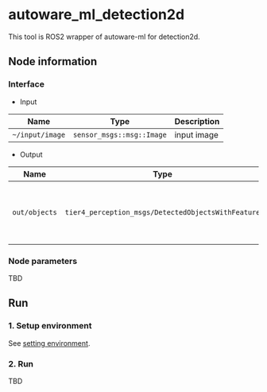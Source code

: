 # autoware_ml_detection2d

This tool is ROS2 wrapper of autoware-ml for detection2d.

## Node information
### Interface

- Input

| Name            | Type                      | Description |
| --------------- | ------------------------- | ----------- |
| `~/input/image` | `sensor_msgs::msg::Image` | input image |

- Output

| Name          | Type                                               | Description                                 |
| ------------- | -------------------------------------------------- | ------------------------------------------- |
| `out/objects` | `tier4_perception_msgs/DetectedObjectsWithFeature` | The detected objects with 2D bounding boxes |

### Node parameters

TBD

## Run
### 1. Setup environment

See [setting environment](/tools/setting_environment/).

### 2. Run

TBD
